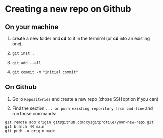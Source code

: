 # Creating a new repo on Github

## On your machine
1. create a new folder and **cd** to it in the terminal (or **cd** into an existing one).

2. `git init .`

3. `git add --all`

4. `git commit -m "initial commit"`

## On Github   

1. Go to `Repositories` and create a new repo (chose SSH option if you can)

2. Find the section `... or push existing repository from cmd-line` and run those commands:
```
git remote add origin git@github.com:xyzgitprofile/your-new-repo.git
git branch -M main
git push -u origin main
```
